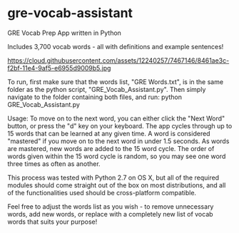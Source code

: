 # gre-vocab-assistant
GRE Vocab Prep App written in Python

Includes 3,700 vocab words - all with definitions and example sentences!

https://cloud.githubusercontent.com/assets/12240257/7467146/8461ae3c-f2bf-11e4-9af5-e6955d9009b5.jpg

To run, first make sure that the words list, "GRE Words.txt", is in the same folder as the python script, "GRE_Vocab_Assistant.py".
Then simply navigate to the folder containing both files, and run:
python GRE_Vocab_Assistant.py

Usage: To move on to the next word, you can either click the "Next Word" button, or press the "d" key on your keyboard. The app cycles through up to 15 words that can be learned at any given time. A word is considered "mastered" if you move on to the next word in under 1.5 seconds. As words are mastered, new words are added to the 15 word cycle. The order of words given within the 15 word cycle is random, so you may see one word three times as often as another. 

This process was tested with Python 2.7 on OS X, but all of the required modules should come straight out of the box on most distributions, and all of the functionalities used should be cross-platform compatible. 

Feel free to adjust the words list as you wish - to remove unnecessary words, add new words, or replace with a completely new list of vocab words that suits your purpose!

